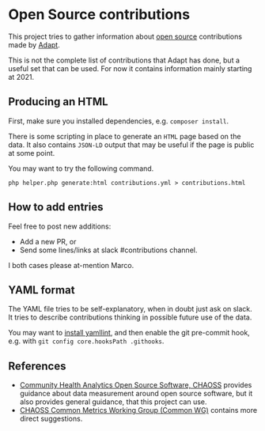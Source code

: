 # Open Source contributions

This project tries to gather information about
[open source](https://opensource.org/osd) contributions made by
[Adapt](https://adaptagency.com/).

This is not the complete list of contributions that Adapt has done, but a useful
set that can be used.
For now it contains information mainly starting at 2021.

## Producing an HTML

First, make sure you installed dependencies, e.g. `composer install`.

There is some scripting in place to generate an `HTML` page based on the data.
It also contains `JSON-LD` output that may be useful if the page is public at
some point.

You may want to try the following command.

    php helper.php generate:html contributions.yml > contributions.html

## How to add entries

Feel free to post new additions:

- Add a new PR, or
- Send some lines/links at slack #contributions channel.

I both cases please at-mention Marco.

## YAML format

The YAML file tries to be self-explanatory, when in doubt just ask on slack.
It tries to describe contributions thinking in possible future use of the data.

You may want to [install
yamllint](https://yamllint.readthedocs.io/en/stable/quickstart.html), and then
enable the git pre-commit hook, e.g. with `git config core.hooksPath .githooks`.

## References

- [Community Health Analytics Open Source Software, CHAOSS](https://chaoss.community/)
  provides guidance about data measurement around open source software, but it
  also provides general guidance, that this project can use.
- [CHAOSS Common Metrics Working Group (Common WG)](https://github.com/chaoss/wg-common)
  contains more direct suggestions.
